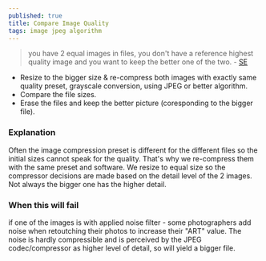 ```yaml
---
published: true
title: Compare Image Quality
tags: image jpeg algorithm
---
```

> you have 2 equal images in files, you don't have a reference highest quality image and you want to keep the better one of the two. - [SE](https://photo.stackexchange.com/questions/75995/how-do-i-compare-two-similar-images-sharpness/117823#117823)


- Resize to the bigger size & re-compress both images with exactly same quality preset, grayscale conversion, using JPEG or better algorithm.
- Compare the file sizes.
- Erase the files and keep the better picture (coresponding to the bigger file).

### Explanation

Often the image compression preset is different for the different files so the initial sizes cannot speak for the quality. That's why we re-compress them with the same preset and software. We resize to equal size so the compressor decisions are made based on the detail level of the 2 images. Not always the bigger one has the higher detail.

### When this will fail

if one of the images is with applied noise filter - some photographers add noise when retoutching their photos to increase their "ART" value. The noise is hardly compressible and is perceived by the JPEG codec/compressor as higher level of detail, so will yield a bigger file.